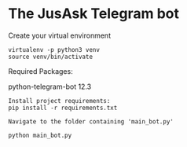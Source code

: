 # The JusAsk Telegram bot

Create your virtual environment
```
virtualenv -p python3 venv
source venv/bin/activate
```
Required Packages:

python-telegram-bot 12.3


```
Install project requirements:
pip install -r requirements.txt

Navigate to the folder containing 'main_bot.py'

python main_bot.py
```
